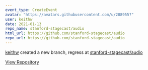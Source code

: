 ```yaml
---
event_type: CreateEvent
avatar: "https://avatars.githubusercontent.com/u/208955?"
user: keithw
date: 2021-01-13
repo_name: stanford-stagecast/audio
html_url: https://github.com/stanford-stagecast/audio
repo_url: https://github.com/stanford-stagecast/audio
---
```


<a href='https://github.com/keithw' target='_blank'>keithw</a> created a new branch, regress at <a href='https://github.com/stanford-stagecast/audio' target='_blank'>stanford-stagecast/audio</a>

<a href='https://github.com/stanford-stagecast/audio' target='_blank'>View Repository</a>